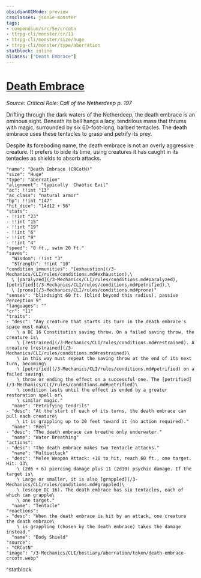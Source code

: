 ```yaml
---
obsidianUIMode: preview
cssclasses: json5e-monster
tags:
- compendium/src/5e/crcotn
- ttrpg-cli/monster/cr/11
- ttrpg-cli/monster/size/huge
- ttrpg-cli/monster/type/aberration
statblock: inline
aliases: ["Death Embrace"]
---
```

# [Death Embrace](3-Mechanics\CLI\bestiary\aberration/death-embrace-crcotn.md)
*Source: Critical Role: Call of the Netherdeep p. 197*  

Drifting through the dark waters of the Netherdeep, the death embrace is an ominous sight. Beneath its bell hangs a lacy, tendrilous mass that thrums with magic, surrounded by six 60-foot-long, barbed tentacles. The death embrace uses these tentacles to grasp and petrify its prey.

Despite its foreboding name, the death embrace is not an overly aggressive creature. It prefers to bide its time, using creatures it has caught in its tentacles as shields to absorb attacks.

```statblock
"name": "Death Embrace (CRCotN)"
"size": "Huge"
"type": "aberration"
"alignment": "typically  Chaotic Evil"
"ac": !!int "13"
"ac_class": "natural armor"
"hp": !!int "147"
"hit_dice": "14d12 + 56"
"stats":
- !!int "23"
- !!int "15"
- !!int "19"
- !!int "6"
- !!int "9"
- !!int "4"
"speed": "0 ft., swim 20 ft."
"saves":
  "Wisdom": !!int "3"
  "Strength": !!int "10"
"condition_immunities": "[exhaustion](/3-Mechanics/CLI/rules/conditions.md#exhaustion),\
  \ [paralyzed](/3-Mechanics/CLI/rules/conditions.md#paralyzed), [petrified](/3-Mechanics/CLI/rules/conditions.md#petrified),\
  \ [prone](/3-Mechanics/CLI/rules/conditions.md#prone)"
"senses": "blindsight 60 ft. (blind beyond this radius), passive Perception 9"
"languages": ""
"cr": "11"
"traits":
- "desc": "Any creature that starts its turn in the death embrace's space must make\
    \ a DC 16 Constitution saving throw. On a failed saving throw, the creature is\
    \ [restrained](/3-Mechanics/CLI/rules/conditions.md#restrained). A creature [restrained](/3-Mechanics/CLI/rules/conditions.md#restrained)\
    \ in this way must repeat the saving throw at the end of its next turn, becoming\
    \ [petrified](/3-Mechanics/CLI/rules/conditions.md#petrified) on a failed saving\
    \ throw or ending the effect on a successful one. The [petrified](/3-Mechanics/CLI/rules/conditions.md#petrified)\
    \ condition lasts until the effect is ended by a greater restoration spell or\
    \ similar magic."
  "name": "Petrifying Tendrils"
- "desc": "At the start of each of its turns, the death embrace can pull each creature\
    \ it is grappling up to 20 feet toward it (no action required)."
  "name": "Reel"
- "desc": "The death embrace can breathe only underwater."
  "name": "Water Breathing"
"actions":
- "desc": "The death embrace makes two Tentacle attacks."
  "name": "Multiattack"
- "desc": "Melee Weapon Attack: +10 to hit, reach 60 ft., one target. Hit: 13\
    \ (2d6 + 6) piercing damage plus 11 (2d10) psychic damage. If the target is\
    \ Large or smaller, it is also [grappled](/3-Mechanics/CLI/rules/conditions.md#grappled)\
    \ (escape DC 16). The death embrace has six tentacles, each of which can grapple\
    \ one target."
  "name": "Tentacle"
"reactions":
- "desc": "When the death embrace is hit by an attack, one creature the death embrace\
    \ is grappling (chosen by the death embrace) takes the damage instead."
  "name": "Body Shield"
"source":
- "CRCotN"
"image": "/3-Mechanics/CLI/bestiary/aberration/token/death-embrace-crcotn.webp"
```
^statblock